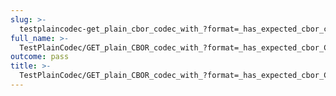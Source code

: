 ```yaml
---
slug: >-
  testplaincodec-get_plain_cbor_codec_with_?format=_has_expected_cbor_content-type_and_body_as-is-header_content-type
full_name: >-
  TestPlainCodec/GET_plain_CBOR_codec_with_?format=_has_expected_cbor_Content-Type_and_body_as-is/Header_Content-Type
outcome: pass
title: >-
  TestPlainCodec/GET_plain_CBOR_codec_with_?format=_has_expected_cbor_Content-Type_and_body_as-is/Header_Content-Type
---
```


